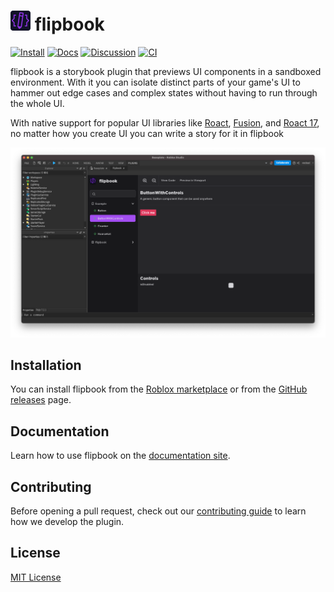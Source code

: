 # <img src="img/flipbook.png" alt="Plugin icon" height="32" /> flipbook

[![Install](https://img.shields.io/badge/install-Roblox%20Marketplace-informational)](https://www.roblox.com/library/8517129161)
[![Docs](https://img.shields.io/badge/learn-Documentation-brightgreen)](https://flipbook-labs.github.io/flipbook)
[![Discussion](https://img.shields.io/badge/discussion-DevForum-brightgreen)](https://devforum.roblox.com/t/flipbook-%E2%80%94-storybook-plugin-for-roblox-ui/2184387)
[![CI](https://github.com/flipbook-labs/flipbook/actions/workflows/ci.yml/badge.svg)](https://github.com/flipbook-labs/flipbook/actions/workflows/ci.yml)


flipbook is a storybook plugin that previews UI components in a sandboxed environment. With it you can isolate distinct parts of your game's UI to hammer out edge cases and complex states without having to run through the whole UI.

With native support for popular UI libraries like [Roact](https://github.com/roblox/roact), [Fusion](https://github.com/Elttob/Fusion), and [Roact 17](https://github.com/grilme99/CorePackages#roact17), no matter how you create UI you can write a story for it in flipbook

![Screenshot of flipbook showing off the ButtonWithControls story](.moonwave/static/main-screenshot.png)

## Installation

You can install flipbook from the [Roblox marketplace](https://www.roblox.com/library/8517129161) or from the [GitHub releases](https://github.com/flipbook-labs/flipbook/releases) page.

## Documentation

Learn how to use flipbook on the [documentation site](https://flipbook-labs.github.io/flipbook/).

## Contributing

Before opening a pull request, check out our [contributing guide](https://flipbook-labs.github.io/flipbook/docs/contributing/) to learn how we develop the plugin.

## License

[MIT License](LICENSE)
